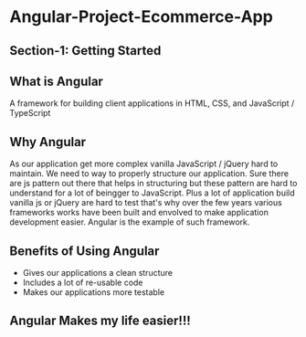 # Angular-Project-Ecommerce-App

## Section-1: Getting Started

## What is Angular
A framework for building client applications in HTML, CSS, and JavaScript / TypeScript

## Why Angular
As our application get more complex vanilla JavaScript / jQuery hard to maintain. We need to way to properly structure our application. Sure there are js pattern out there that helps in structuring but these pattern are hard to understand for a lot of beingger to JavaScript. Plus a lot of application build vanilla js or jQuery are hard to test that's why over the few years various frameworks works have been built and envolved to make application development easier. Angular is the example of such framework. 

## Benefits of Using Angular 
- Gives our applications a clean structure
- Includes a lot of re-usable code 
- Makes our applications more testable

## Angular Makes my life easier!!!
